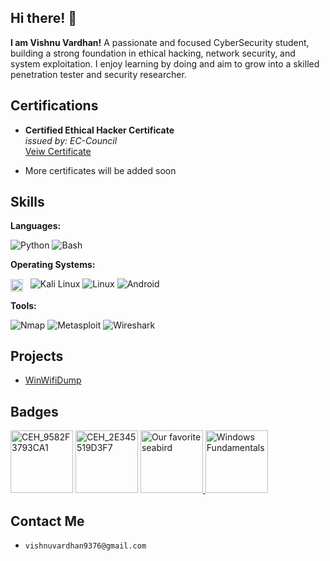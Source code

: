 ## Hi there! 👋

<strong>I am Vishnu Vardhan!</strong> A passionate and focused CyberSecurity student, building a strong foundation in ethical hacking, network security, and system exploitation. I enjoy learning by doing and aim to grow into a skilled penetration tester and security researcher.

## Certifications
- <p dir="auto">
  <strong>Certified Ethical Hacker Certificate</strong>
  <br>
  <em>issued by: EC-Council </em>
  <br>
  <a href="https://drive.google.com/file/d/1kxxEByn6HF1QXGv0kXeOJXYfZIbv2TeS/view?usp=sharing"
    target="_blank"> Veiw Certificate </a>
</p>

- More certificates will be added soon

## Skills
<p>
<strong>Languages:</strong>
  
  ![Python](https://img.shields.io/badge/Python-1e1e1e?logo=python)
  ![Bash](https://img.shields.io/badge/Bash-1e1e1e?logo=gnubash&logoColor=white)
</p>
<p>
<strong>Operating Systems:</strong>
  
<img src="https://github.com/user-attachments/assets/144b0931-00df-4919-8131-1c84887e501c" width=20 style="vertical-align:middle"/> &nbsp;
![Kali Linux](https://img.shields.io/badge/Kali_Linux-1e1e1e?logo=kalilinux&logoColor=skyblue)
![Linux](https://img.shields.io/badge/Linux-1e1e1e?logo=linux&logoColor=white)
![Android](https://img.shields.io/badge/Android-1e1e1e?logo=android&logoColor=white)
</p>
<p>
<strong>Tools:</strong>

![Nmap](https://img.shields.io/badge/%F0%9F%93%A1_Nmap-1e1e1e?)
![Metasploit](https://img.shields.io/badge/%F0%9F%9B%A0%EF%B8%8F_Metasploit_Framework-1e1e1e?)
![Wireshark](https://img.shields.io/badge/%F0%9F%A6%88_Wireshark-1e1e1e?)
</p>

## Projects
- <a href="https://github.com/vishnuuvardn/WinWifiDump" target="_blank">WinWifiDump</a>

## Badges
<p>
<img width="100" height="100" alt="CEH_9582F3793CA1" src="https://github.com/user-attachments/assets/b2937b5c-eee4-4a2e-86cb-11b34e569d02" />
<img width="100" height="100" alt="CEH_2E345519D3F7" src="https://github.com/user-attachments/assets/7444cc63-2c1c-49fe-92a4-6c6b10f21f0d" />
<a href="https://academy.hackthebox.com/achievement/badge/6967c21d-0084-11f0-864f-bea50ffe6cb4">
  <img width="100" height="100" alt="Our favorite seabird" src="https://github.com/user-attachments/assets/d74b8e3a-6d06-4b88-b190-b1e39b204498" />
<a/>
<a href="https://academy.hackthebox.com/achievement/badge/f8969bdf-6b5c-11f0-bcfd-bea50ffe6cb4">
  <img width="100" height="100" alt="Windows Fundamentals" src="https://github.com/user-attachments/assets/826c384f-bf2b-4ba4-b196-50f70919a46c" />
<a/>
</p>

## Contact Me
- `vishnuvardhan9376@gmail.com`
